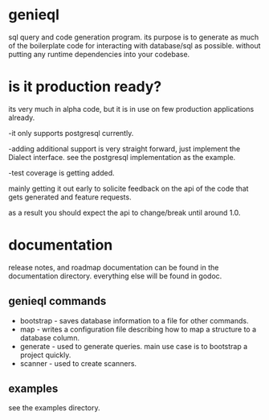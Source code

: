 # genieql
sql query and code generation program.
its purpose is to generate as much of the
boilerplate code for interacting with database/sql
as possible. without putting any runtime dependencies into
your codebase.

# is it production ready?
its very much in alpha code, but it is in use on few production applications already.

-it only supports postgresql currently.

-adding additional support is very straight forward, just implement the Dialect interface. see the postgresql implementation as the example.

-test coverage is getting added.

mainly getting it out early to solicite feedback on the api
of the code that gets generated and feature requests.

as a result you should expect the api to change/break until around 1.0.

# documentation
release notes, and roadmap documentation
can be found in the documentation directory.
everything else will be found in godoc.

## genieql commands
- bootstrap - saves database information to a file for other commands.
- map - writes a configuration file describing how to map a structure to a database column.
- generate - used to generate queries. main use case is to bootstrap a project quickly.
- scanner - used to create scanners.

## examples
see the examples directory.
